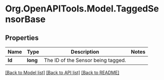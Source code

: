 # Org.OpenAPITools.Model.TaggedSensorBase
## Properties

Name | Type | Description | Notes
------------ | ------------- | ------------- | -------------
**Id** | **long** | The ID of the Sensor being tagged. | 

[[Back to Model list]](../README.md#documentation-for-models) [[Back to API list]](../README.md#documentation-for-api-endpoints) [[Back to README]](../README.md)

